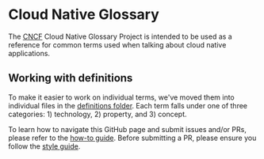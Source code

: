 # Cloud Native Glossary

The [CNCF](cncf.io) Cloud Native Glossary Project is intended to be used as a reference for common terms used when talking about cloud native applications. 

## Working with definitions

To make it easier to work on individual terms, we've moved them into individual files in the [definitions folder](https://github.com/cncf/glossary/tree/main/definitions). Each term falls under one of three categories: 1) technology, 2) property, and 3) concept. 

To learn how to navigate this GitHub page and submit issues and/or PRs, please refer to the [how-to guide](https://github.com/cncf/glossary/blob/main/how-to.md). Before submitting a PR, please ensure you follow the [style guide](https://github.com/cncf/glossary/blob/main/style-guide.md). 

